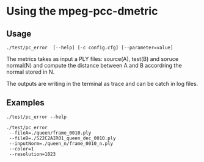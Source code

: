 # Using the mpeg-pcc-dmetric

## Usage

```console
./test/pc_error  [--help] [-c config.cfg] [--parameter=value]
```

The metrics takes as input a PLY files: source(A), test(B) and soruce normal(N) 
and compute the distance between A and B accordring the normal stored in N. 

The outputs are writing in the terminal as trace and can be catch in log files. 

## Examples

```console
./test/pc_error --help

./test/pc_error 
 --fileA=./queen/frame_0010.ply 
 --fileB=./S22C2AIR01_queen_dec_0010.ply 
 --inputNorm=./queen_n/frame_0010_n.ply 
 --color=1 
 --resolution=1023
 
``` 



